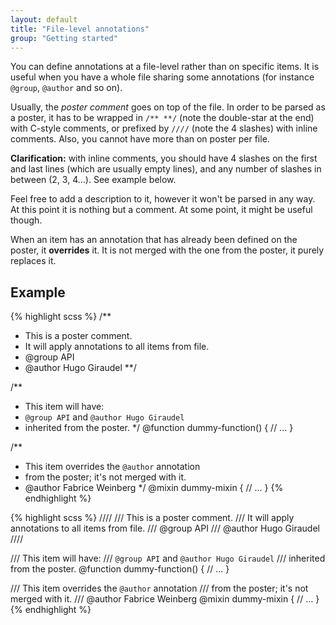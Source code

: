 ```yaml
---
layout: default
title: "File-level annotations"
group: "Getting started"
---
```


You can define annotations at a file-level rather than on specific items. It is useful when you have a whole file sharing some annotations (for instance `@group`, `@author` and so on).

Usually, the *poster comment* goes on top of the file. In order to be parsed as a poster, it has to be wrapped in `/** **/` (note the double-star at the end) with C-style comments, or prefixed by `////` (note the 4 slashes) with inline comments. Also, you cannot have more than on poster per file.

<p class="note  note--info"><strong>Clarification:</strong> with inline comments, you should have 4 slashes on the first and last lines (which are usually empty lines), and any number of slashes in between (2, 3, 4...). See example below.</p>

Feel free to add a description to it, however it won't be parsed in any way. At this point it is nothing but a comment. At some point, it might be useful though.

When an item has an annotation that has already been defined on the poster, it **overrides** it. It is not merged with the one from the poster, it purely replaces it.

## Example

{% highlight scss %}
/**
 * This is a poster comment.
 * It will apply annotations to all items from file.
 * @group API
 * @author Hugo Giraudel
 **/

/**
 * This item will have:
 * `@group API` and `@author Hugo Giraudel`
 * inherited from the poster.
 */
@function dummy-function() {
  // ...
}

/**
 * This item overrides the `@author` annotation
 * from the poster; it's not merged with it.
 * @author Fabrice Weinberg
 */
@mixin dummy-mixin {
  // ...
}
{% endhighlight %}

{% highlight scss %}
////
/// This is a poster comment.
/// It will apply annotations to all items from file.
/// @group API
/// @author Hugo Giraudel
////

/// This item will have:
/// `@group API` and `@author Hugo Giraudel`
/// inherited from the poster.
@function dummy-function() {
  // ...
}

/// This item overrides the `@author` annotation
/// from the poster; it's not merged with it.
/// @author Fabrice Weinberg
@mixin dummy-mixin {
  // ...
}
{% endhighlight %}